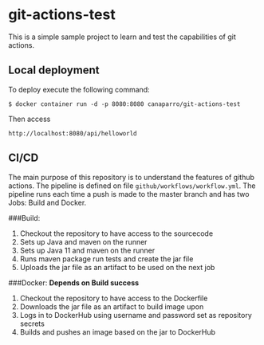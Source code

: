 # git-actions-test
This is a simple sample project to learn and test the capabilities of git actions.

## Local deployment
To deploy execute the following command:
```
$ docker container run -d -p 8080:8080 canaparro/git-actions-test
```
Then access
```
http://localhost:8080/api/helloworld
```

## CI/CD
The main purpose of this repository is to understand the features of github actions. The pipeline is defined on file ```github/workflows/workflow.yml```.
The pipeline runs each time a push is made to the master branch and has two Jobs: Build and Docker.

###Build:
<ol>
<li>Checkout the repository to have access to the sourcecode</li>
<li>Sets up Java and maven on the runner</li>
<li>Sets up Java 11 and maven on the runner</li>
<li>Runs maven package run tests and create the jar file</li>
<li>Uploads the jar file as an artifact to be used on the next job</li>
</ol>

###Docker:
**Depends on Build success**
<ol>
<li>Checkout the repository to have access to the Dockerfile</li>
<li>Downloads the jar file as an artifact to build image upon</li>
<li>Logs in to DockerHub using username and password set as repository secrets</li>
<li>Builds and pushes an image based on the jar to DockerHub</li>
</ol>